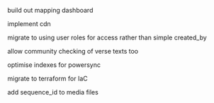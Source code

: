 build out mapping dashboard

implement cdn

migrate to using user roles for access rather than simple created_by

allow community checking of verse texts too

optimise indexes for powersync

migrate to terraform for IaC

add sequence_id to media files

